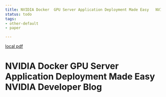```yaml
---
title: NVIDIA Docker  GPU Server Application Deployment Made Easy   NVIDIA Developer Blog
status: todo
tags:
- other-default
- paper

---
```


[local pdf](../../../pdfs/NVIDIA%20Docker_%20GPU%20Server%20Application%20Deployment%20Made%20Easy%20_%20NVIDIA%20Developer%20Blog.pdf)

# NVIDIA Docker  GPU Server Application Deployment Made Easy   NVIDIA Developer Blog
